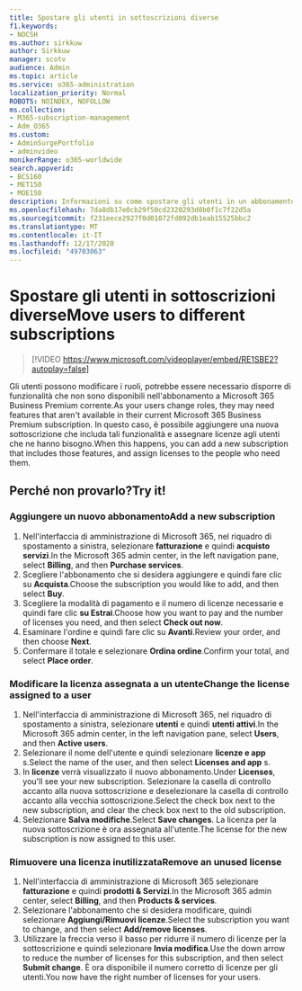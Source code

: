 ```yaml
---
title: Spostare gli utenti in sottoscrizioni diverse
f1.keywords:
- NOCSH
ms.author: sirkkuw
author: Sirkkuw
manager: scotv
audience: Admin
ms.topic: article
ms.service: o365-administration
localization_priority: Normal
ROBOTS: NOINDEX, NOFOLLOW
ms.collection:
- M365-subscription-management
- Adm_O365
ms.custom:
- AdminSurgePortfolio
- adminvideo
monikerRange: o365-worldwide
search.appverid:
- BCS160
- MET150
- MOE150
description: Informazioni su come spostare gli utenti in un abbonamento diverso.
ms.openlocfilehash: 7da8db17e0cb29f50cd2320293d8b0f1c7f22d5a
ms.sourcegitcommit: f231eece2927f0d01072fd092db1eab15525bbc2
ms.translationtype: MT
ms.contentlocale: it-IT
ms.lasthandoff: 12/17/2020
ms.locfileid: "49703063"
---
```

# <a name="move-users-to-different-subscriptions"></a><span data-ttu-id="f40c8-103">Spostare gli utenti in sottoscrizioni diverse</span><span class="sxs-lookup"><span data-stu-id="f40c8-103">Move users to different subscriptions</span></span>

> [!VIDEO https://www.microsoft.com/videoplayer/embed/RE1SBE2?autoplay=false]

<span data-ttu-id="f40c8-104">Gli utenti possono modificare i ruoli, potrebbe essere necessario disporre di funzionalità che non sono disponibili nell'abbonamento a Microsoft 365 Business Premium corrente.</span><span class="sxs-lookup"><span data-stu-id="f40c8-104">As your users change roles, they may need features that aren't available in their current Microsoft 365 Business Premium subscription.</span></span> <span data-ttu-id="f40c8-105">In questo caso, è possibile aggiungere una nuova sottoscrizione che includa tali funzionalità e assegnare licenze agli utenti che ne hanno bisogno.</span><span class="sxs-lookup"><span data-stu-id="f40c8-105">When this happens, you can add a new subscription that includes those features, and assign licenses to the people who need them.</span></span>

## <a name="try-it"></a><span data-ttu-id="f40c8-106">Perché non provarlo?</span><span class="sxs-lookup"><span data-stu-id="f40c8-106">Try it!</span></span>

### <a name="add-a-new-subscription"></a><span data-ttu-id="f40c8-107">Aggiungere un nuovo abbonamento</span><span class="sxs-lookup"><span data-stu-id="f40c8-107">Add a new subscription</span></span>

1. <span data-ttu-id="f40c8-108">Nell'interfaccia di amministrazione di Microsoft 365, nel riquadro di spostamento a sinistra, selezionare **fatturazione** e quindi **acquisto servizi**.</span><span class="sxs-lookup"><span data-stu-id="f40c8-108">In the Microsoft 365 admin center, in the left navigation pane, select **Billing**, and then **Purchase services**.</span></span>
1. <span data-ttu-id="f40c8-109">Scegliere l'abbonamento che si desidera aggiungere e quindi fare clic su **Acquista**.</span><span class="sxs-lookup"><span data-stu-id="f40c8-109">Choose the subscription you would like to add, and then select **Buy**.</span></span>
1. <span data-ttu-id="f40c8-110">Scegliere la modalità di pagamento e il numero di licenze necessarie e quindi fare clic **su Estrai**.</span><span class="sxs-lookup"><span data-stu-id="f40c8-110">Choose how you want to pay and the number of licenses you need, and then select **Check out now**.</span></span>
1. <span data-ttu-id="f40c8-111">Esaminare l'ordine e quindi fare clic su **Avanti**.</span><span class="sxs-lookup"><span data-stu-id="f40c8-111">Review your order, and then choose **Next**.</span></span>
1. <span data-ttu-id="f40c8-112">Confermare il totale e selezionare **Ordina ordine**.</span><span class="sxs-lookup"><span data-stu-id="f40c8-112">Confirm your total, and select **Place order**.</span></span>

### <a name="change-the-license-assigned-to-a-user"></a><span data-ttu-id="f40c8-113">Modificare la licenza assegnata a un utente</span><span class="sxs-lookup"><span data-stu-id="f40c8-113">Change the license assigned to a user</span></span>

1. <span data-ttu-id="f40c8-114">Nell'interfaccia di amministrazione di Microsoft 365, nel riquadro di spostamento a sinistra, selezionare **utenti** e quindi **utenti attivi**.</span><span class="sxs-lookup"><span data-stu-id="f40c8-114">In the Microsoft 365 admin center, in the left navigation pane, select **Users**, and then **Active users**.</span></span>
1. <span data-ttu-id="f40c8-115">Selezionare il nome dell'utente e quindi selezionare **licenze e app** s.</span><span class="sxs-lookup"><span data-stu-id="f40c8-115">Select the name of the user, and then select **Licenses and app** s.</span></span>
1. <span data-ttu-id="f40c8-116">In **licenze** verrà visualizzato il nuovo abbonamento.</span><span class="sxs-lookup"><span data-stu-id="f40c8-116">Under **Licenses**, you'll see your new subscription.</span></span> <span data-ttu-id="f40c8-117">Selezionare la casella di controllo accanto alla nuova sottoscrizione e deselezionare la casella di controllo accanto alla vecchia sottoscrizione.</span><span class="sxs-lookup"><span data-stu-id="f40c8-117">Select the check box next to the new subscription, and clear the check box next to the old subscription.</span></span>
1. <span data-ttu-id="f40c8-118">Selezionare **Salva modifiche**.</span><span class="sxs-lookup"><span data-stu-id="f40c8-118">Select **Save changes**.</span></span> <span data-ttu-id="f40c8-119">La licenza per la nuova sottoscrizione è ora assegnata all'utente.</span><span class="sxs-lookup"><span data-stu-id="f40c8-119">The license for the new subscription is now assigned to this user.</span></span>

### <a name="remove-an-unused-license"></a><span data-ttu-id="f40c8-120">Rimuovere una licenza inutilizzata</span><span class="sxs-lookup"><span data-stu-id="f40c8-120">Remove an unused license</span></span>

1. <span data-ttu-id="f40c8-121">Nell'interfaccia di amministrazione di Microsoft 365 selezionare **fatturazione** e quindi **prodotti & Servizi**.</span><span class="sxs-lookup"><span data-stu-id="f40c8-121">In the Microsoft 365 admin center, select **Billing**, and then **Products & services**.</span></span>
1. <span data-ttu-id="f40c8-122">Selezionare l'abbonamento che si desidera modificare, quindi selezionare **Aggiungi/Rimuovi licenze**.</span><span class="sxs-lookup"><span data-stu-id="f40c8-122">Select the subscription you want to change, and then select **Add/remove licenses**.</span></span>
1. <span data-ttu-id="f40c8-123">Utilizzare la freccia verso il basso per ridurre il numero di licenze per la sottoscrizione e quindi selezionare **Invia modifica**.</span><span class="sxs-lookup"><span data-stu-id="f40c8-123">Use the down arrow to reduce the number of licenses for this subscription, and then select **Submit change**.</span></span> <span data-ttu-id="f40c8-124">È ora disponibile il numero corretto di licenze per gli utenti.</span><span class="sxs-lookup"><span data-stu-id="f40c8-124">You now have the right number of licenses for your users.</span></span>